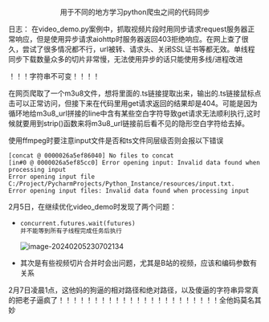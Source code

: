 <center>用于不同的地方学习python爬虫之间的代码同步</center>


日志：
	     在video_demo.py案例中，抓取视频片段时用同步请求request服务器正常响应，但是使用异步请求aiohttp时服务器返回403拒绝响应。在网上查了很久，尝试了很多情况都不行，url被转、请求头、关闭SSL证书等都无效。单线程同步下载数量众多的切片非常慢，无法使用异步的话只能使用多线/进程改进



！！！字符串不可变！！！！
    

​		在网页爬取了一个m3u8文件，想将里面的.ts链接提取出来，输出的.ts链接鼠标点击可以正常访问，但接下来在代码里用get请求返回的结果却是404。可能是因为循环地给m3u8_url拼接的line中含有某些空白字符导致get请求无法顺利执行,这时候就要用到strip()函数来将m3u8_url链接前后看不见的隐形空白字符给去掉。

使用ffmpeg时要注意input文件是否和ts文件同层级否则会报以下错误

```
[concat @ 0000026a5ef86040] No files to concat
[in#0 @ 0000026a5ef85cc0] Error opening input: Invalid data found when processing input
Error opening input file C:/Project/PycharmProjects/Python_Instance/resources/input.txt.
Error opening input files: Invalid data found when processing input
```

2月5日，在继续优化video_demo时发现了两个问题：

- ```python
  concurrent.futures.wait(futures) 
  并不能等到所有子线程完成任务后执行
  ```

  ![image-20240205230702134](C:\Users\zhong\AppData\Roaming\Typora\typora-user-images\image-20240205230702134.png)

- 其次是有些视频切片合并时会出问题，尤其是B站的视频，应该和编码参数有关系

2月7日凌晨1点，这他妈的狗逼的相对路径和绝对路径，以及傻逼的字符串异常真的把老子逼疯了！！！！！！！！！！！！！！！！！！！！！！！全他妈莫名其妙